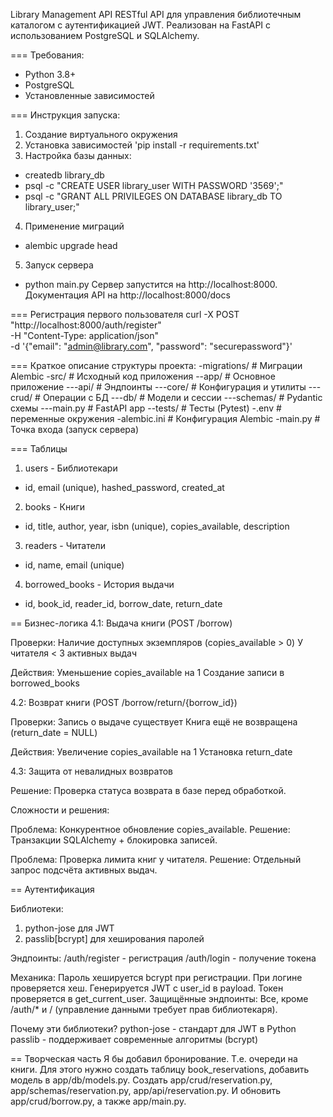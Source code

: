 Library Management API
RESTful API для управления библиотечным каталогом с аутентификацией JWT. 
Реализован на FastAPI с использованием PostgreSQL и SQLAlchemy.

=== Требования:
- Python 3.8+
- PostgreSQL
- Установленные зависимостей

=== Инструкция запуска:
1. Создание виртуального окружения
2. Установка зависимостей 'pip install -r requirements.txt'
3. Настройка базы данных:
- createdb library_db
- psql -c "CREATE USER library_user WITH PASSWORD '3569';"
- psql -c "GRANT ALL PRIVILEGES ON DATABASE library_db TO library_user;"
4. Применение миграций 
- alembic upgrade head
5. Запуск сервера
- python main.py
Сервер запустится на http://localhost:8000. Документация API на http://localhost:8000/docs

=== Регистрация первого пользователя
curl -X POST "http://localhost:8000/auth/register" \
  -H "Content-Type: application/json" \
  -d '{"email": "admin@library.com", "password": "securepassword"}'

=== Краткое описание структуры проекта:
-migrations/ # Миграции Alembic
-src/        # Исходный код приложения
--app/       # Основное приложение
---api/      # Эндпоинты
---core/     # Конфигурация и утилиты
---crud/     # Операции с БД
---db/       # Модели и сессии
---schemas/  # Pydantic схемы
---main.py   # FastAPI app
--tests/     # Тесты (Pytest)
-.env        # переменные окружения
-alembic.ini # Конфигурация Alembic
-main.py     # Точка входа (запуск сервера)

=== Таблицы
1. users - Библиотекари
- id, email (unique), hashed_password, created_at

2. books - Книги
- id, title, author, year, isbn (unique), copies_available, description

3. readers - Читатели
- id, name, email (unique)

4. borrowed_books - История выдачи
- id, book_id, reader_id, borrow_date, return_date

== Бизнес-логика
4.1: Выдача книги (POST /borrow)

Проверки:
Наличие доступных экземпляров (copies_available > 0)
У читателя < 3 активных выдач

Действия:
Уменьшение copies_available на 1
Создание записи в borrowed_books

4.2: Возврат книги (POST /borrow/return/{borrow_id})

Проверки:
Запись о выдаче существует
Книга ещё не возвращена (return_date = NULL)

Действия:
Увеличение copies_available на 1
Установка return_date

4.3: Защита от невалидных возвратов

Решение: Проверка статуса возврата в базе перед обработкой.


Сложности и решения:

Проблема: Конкурентное обновление copies_available.
Решение: Транзакции SQLAlchemy + блокировка записей.

Проблема: Проверка лимита книг у читателя.
Решение: Отдельный запрос подсчёта активных выдач.

== Аутентификация

Библиотеки:
1. python-jose для JWT
2. passlib[bcrypt] для хеширования паролей

Эндпоинты:
/auth/register - регистрация
/auth/login - получение токена

Механика:
Пароль хешируется bcrypt при регистрации.
При логине проверяется хеш.
Генерируется JWT с user_id в payload.
Токен проверяется в get_current_user.
Защищённые эндпоинты: Все, кроме /auth/* и / (управление данными требует прав библиотекаря).

Почему эти библиотеки?
python-jose - стандарт для JWT в Python
passlib - поддерживает современные алгоритмы (bcrypt)

== Творческая часть
Я бы добавил бронирование. Т.е. очереди на книги. 
Для этого нужно создать таблицу book_reservations, 
добавить модель в app/db/models.py. Создать 
app/crud/reservation.py, app/schemas/reservation.py,
app/api/reservation.py. И обновить app/crud/borrow.py,
а также app/main.py.